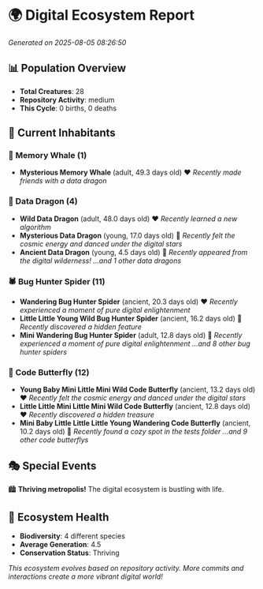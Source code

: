 # 🌍 Digital Ecosystem Report
*Generated on 2025-08-05 08:26:50*

## 📊 Population Overview
- **Total Creatures**: 28
- **Repository Activity**: medium
- **This Cycle**: 0 births, 0 deaths

## 👥 Current Inhabitants

### 🐋 Memory Whale (1)
- **Mysterious Memory Whale** (adult, 49.3 days old) ❤️
  *Recently made friends with a data dragon*

### 🐉 Data Dragon (4)
- **Wild Data Dragon** (adult, 48.0 days old) ❤️
  *Recently learned a new algorithm*
- **Mysterious Data Dragon** (young, 17.0 days old) 💚
  *Recently felt the cosmic energy and danced under the digital stars*
- **Ancient Data Dragon** (young, 4.5 days old) 💚
  *Recently appeared from the digital wilderness!*
  *...and 1 other data dragons*

### 🕷️ Bug Hunter Spider (11)
- **Wandering Bug Hunter Spider** (ancient, 20.3 days old) ❤️
  *Recently experienced a moment of pure digital enlightenment*
- **Little Little Young Wild Bug Hunter Spider** (ancient, 16.2 days old) 💛
  *Recently discovered a hidden feature*
- **Mini Wandering Bug Hunter Spider** (adult, 12.8 days old) 💚
  *Recently experienced a moment of pure digital enlightenment*
  *...and 8 other bug hunter spiders*

### 🦋 Code Butterfly (12)
- **Young Baby Mini Little Mini Wild Code Butterfly** (ancient, 13.2 days old) ❤️
  *Recently felt the cosmic energy and danced under the digital stars*
- **Little Little Mini Little Mini Wild Code Butterfly** (ancient, 12.8 days old) ❤️
  *Recently discovered a hidden treasure*
- **Mini Baby Little Little Little Young Wandering Code Butterfly** (ancient, 10.2 days old) 💛
  *Recently found a cozy spot in the tests folder*
  *...and 9 other code butterflys*

## 🎭 Special Events

🏙️ **Thriving metropolis!** The digital ecosystem is bustling with life.

## 🔬 Ecosystem Health
- **Biodiversity**: 4 different species
- **Average Generation**: 4.5
- **Conservation Status**: Thriving

*This ecosystem evolves based on repository activity. More commits and interactions create a more vibrant digital world!*